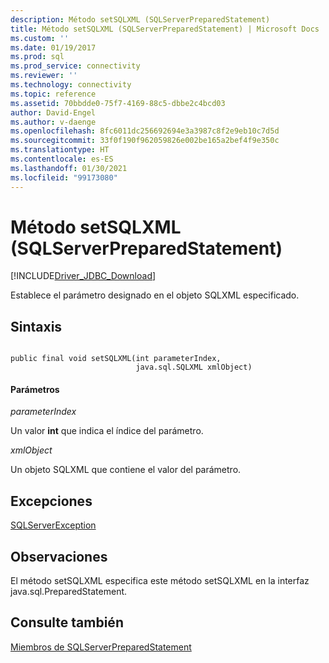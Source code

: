 ```yaml
---
description: Método setSQLXML (SQLServerPreparedStatement)
title: Método setSQLXML (SQLServerPreparedStatement) | Microsoft Docs
ms.custom: ''
ms.date: 01/19/2017
ms.prod: sql
ms.prod_service: connectivity
ms.reviewer: ''
ms.technology: connectivity
ms.topic: reference
ms.assetid: 70bbdde0-75f7-4169-88c5-dbbe2c4bcd03
author: David-Engel
ms.author: v-daenge
ms.openlocfilehash: 8fc6011dc256692694e3a3987c8f2e9eb10c7d5d
ms.sourcegitcommit: 33f0f190f962059826e002be165a2bef4f9e350c
ms.translationtype: HT
ms.contentlocale: es-ES
ms.lasthandoff: 01/30/2021
ms.locfileid: "99173080"
---
```

# <a name="setsqlxml-method-sqlserverpreparedstatement"></a>Método setSQLXML (SQLServerPreparedStatement)
[!INCLUDE[Driver_JDBC_Download](../../../includes/driver_jdbc_download.md)]

  Establece el parámetro designado en el objeto SQLXML especificado.  
  
## <a name="syntax"></a>Sintaxis  
  
```  
  
public final void setSQLXML(int parameterIndex,  
                            java.sql.SQLXML xmlObject)  
```  
  
#### <a name="parameters"></a>Parámetros  
 *parameterIndex*  
  
 Un valor **int** que indica el índice del parámetro.  
  
 *xmlObject*  
  
 Un objeto SQLXML que contiene el valor del parámetro.  
  
## <a name="exceptions"></a>Excepciones  
 [SQLServerException](../../../connect/jdbc/reference/sqlserverexception-class.md)  
  
## <a name="remarks"></a>Observaciones  
 El método setSQLXML especifica este método setSQLXML en la interfaz java.sql.PreparedStatement.  
  
## <a name="see-also"></a>Consulte también  
 [Miembros de SQLServerPreparedStatement](../../../connect/jdbc/reference/sqlserverpreparedstatement-members.md)  
  
  
